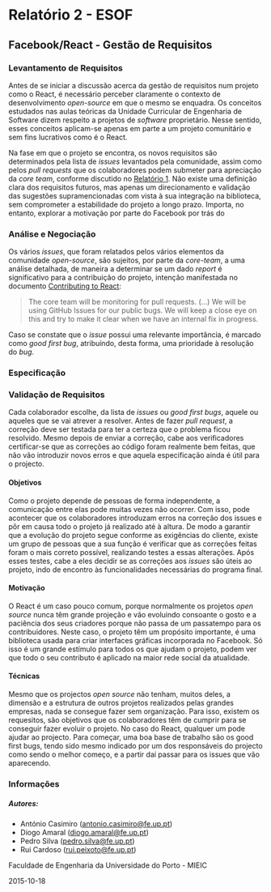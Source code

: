 # Relatório 2 - ESOF
## Facebook/React - Gestão de Requisitos

### Levantamento de Requisitos

Antes de se iniciar a discussão acerca da gestão de requisitos num projeto como o React, é necessário perceber claramente o contexto de desenvolvimento *open-source* em que o mesmo se enquadra. Os conceitos estudados nas aulas teóricas da Unidade Curricular de Engenharia de Software dizem respeito a projetos de *software* proprietário. Nesse sentido, esses conceitos aplicam-se apenas em parte a um projeto comunitário e sem fins lucrativos como é o React.

Na fase em que o projeto se encontra, os novos requisitos são determinados pela lista de *issues* levantados pela comunidade, assim como pelos *pull requests* que os colaboradores podem submeter para apreciação da *core team*, conforme discutido no [Relatório 1](./Relatorio_1.md). Não existe uma definição clara dos requisitos futuros, mas apenas um direcionamento e validação das sugestões supramencionadas com vista à sua integração na biblioteca, sem comprometer a estabilidade do projeto a longo prazo. Importa, no entanto, explorar a motivação por parte do Facebook por trás do 


### Análise e Negociação

Os vários *issues*, que foram relatados pelos vários elementos da comunidade *open-source*, são sujeitos, por parte da *core-team*, a uma análise detalhada, de maneira a determinar se um dado *report* é significativo para a contribuição do projeto, intenção manifestada no documento [Contributing to React](https://github.com/rppc/react/blob/master/CONTRIBUTING.md):

> The core team will be monitoring for pull requests. (...)
> We will be using GitHub Issues for our public bugs. We will keep a close eye on this and try to make it clear when we have an internal fix in progress.

Caso se constate que o *issue* possui uma relevante importância, é marcado como *good first bug*, atribuíndo, desta forma, uma prioridade à resolução do *bug*.

### Especificação



### Validação de Requisitos

Cada colaborador escolhe, da lista de *issues* ou *good first bugs*, aquele ou aqueles que se vai atrever a resolver. Antes de fazer *pull request*, a correção deve ser testada para ter a certeza que o problema ficou resolvido.
Mesmo depois de enviar a correção, cabe aos verificadores certificar-se que as correções ao código foram realmente bem feitas, que não vão introduzir novos erros e que aquela especificação ainda é útil para o projecto.

#### Objetivos

Como o projeto depende de pessoas de forma independente, a comunicação entre elas pode muitas vezes não ocorrer. Com isso, pode acontecer que os colaboradores introduzam erros na correção dos issues e pôr em causa todo o projeto já realizado até à altura.
De modo a garantir que a evolução do projeto segue conforme as exigências do cliente, existe um grupo de pessoas que a sua função é verificar que as correções feitas foram o mais correto possível, realizando testes a essas alterações. Após esses testes, cabe a eles decidir se as correções aos *issues* são úteis ao projeto, indo de encontro às funcionalidades necessárias do programa final.

#### Motivação

O React é um caso pouco comum, porque normalmente os projetos *open source* nunca têm grande projeção e vão evoluindo consoante o gosto e a paciência dos seus criadores porque não passa de um passatempo para os contribuidores. Neste caso, o projeto têm um propósito importante, é uma biblioteca usada para criar interfaces gráficas incorporada no Facebook. Só isso é um grande estímulo para todos os que ajudam o projeto, podem ver que todo o seu contributo é aplicado na maior rede social da atualidade.

#### Técnicas

Mesmo que os projectos *open source* não tenham, muitos deles, a dimensão e a estrutura de outros projetos realizados pelas grandes empresas, nada se consegue fazer sem organização. Para isso, existem os requesitos, são objetivos que os colaboradores têm de cumprir para se conseguir fazer evoluir o projeto.
No caso do React, qualquer um pode ajudar ao projecto. Para começar, uma boa base de trabalho são os good first bugs, tendo sido mesmo indicado por um dos responsáveis do projecto como sendo o melhor começo, e a partir daí passar para os issues que vão aparecendo.

### <a name="info"></a>Informações

##### Autores:

* António Casimiro (antonio.casimiro@fe.up.pt)
* Diogo Amaral (diogo.amaral@fe.up.pt)
* Pedro Silva (pedro.silva@fe.up.pt)
* Rui Cardoso (rui.peixoto@fe.up.pt)

Faculdade de Engenharia da Universidade do Porto - MIEIC

2015-10-18
